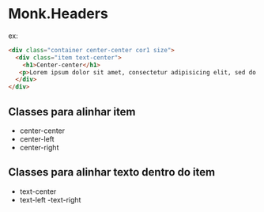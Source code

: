 # Monk.Headers

ex:
```html
<div class="container center-center cor1 size">
  <div class="item text-center">
    <h1>Center-center</h1>
   <p>Lorem ipsum dolor sit amet, consectetur adipisicing elit, sed do eiusmod tempor incididunt ut labore et dolore magna aliqua.</p>
  </div>
</div>
```

## Classes para alinhar item
- center-center 
- center-left 
- center-right 

## Classes para alinhar texto dentro do item
- text-center
- text-left
-text-right
